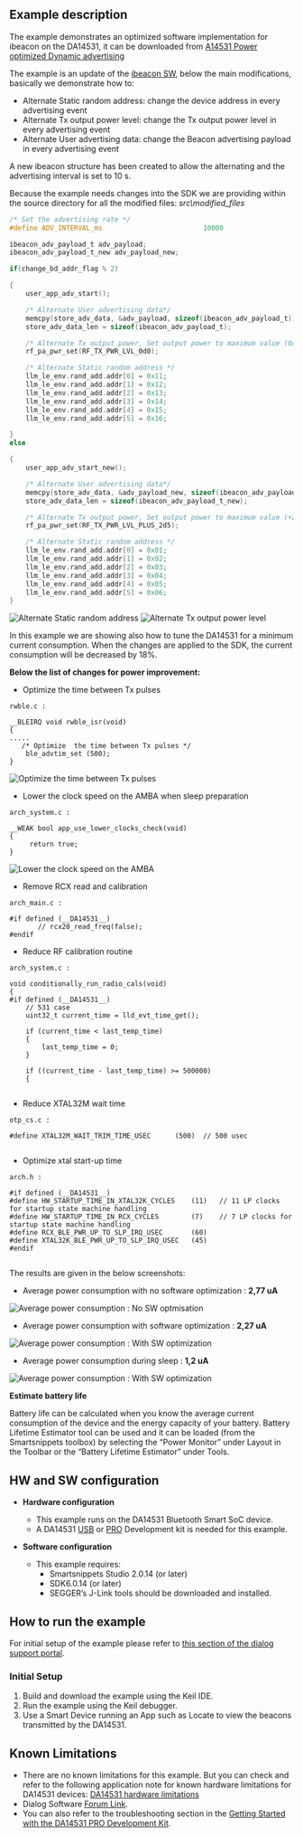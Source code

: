 ## Example description

The example demonstrates an optimized software implementation for ibeacon on the DA14531, it can be downloaded from [A14531 Power optimized Dynamic advertising](http://lpccs-docs.dialog-semiconductor.com/SW_Example/SDK6/DA14531_Power_optimized_Dynamic_advertising.zip)

The example is an update of the [ibeacon SW](https://www.dialog-semiconductor.com/sites/default/files/da14531_ibeacon.zip), below the main modifications, basically we demonstrate how to:

- Alternate Static random address: change the device address in every advertising event
- Alternate Tx output power level: change the Tx output power level in every advertising event
- Alternate User advertising data: change the Beacon advertising payload in every advertising event 

A new ibeacon structure has been created to allow the alternating and the advertising interval is set to 10 s.

Because the example needs changes into the SDK we are providing within the source directory for all the modified files: *src\modified_files*

```` C
/* Set the advertising rate */
#define ADV_INTERVAL_ms							10000
````

```` C
ibeacon_adv_payload_t adv_payload;
ibeacon_adv_payload_t_new adv_payload_new;
````


```` C
if(change_bd_addr_flag % 2)

{
	user_app_adv_start();

	/* Alternate User advertising data*/
	memcpy(store_adv_data, &adv_payload, sizeof(ibeacon_adv_payload_t));
	store_adv_data_len = sizeof(ibeacon_adv_payload_t);

	/* Alternate Tx output power, Set output power to maximum value (0dBm) */
	rf_pa_pwr_set(RF_TX_PWR_LVL_0d0);

	/* Alternate Static random address */
	llm_le_env.rand_add.addr[0] = 0x11;
	llm_le_env.rand_add.addr[1] = 0x12;
	llm_le_env.rand_add.addr[2] = 0x13;
	llm_le_env.rand_add.addr[3] = 0x14;
	llm_le_env.rand_add.addr[4] = 0x15;
	llm_le_env.rand_add.addr[5] = 0x16;

}
else 

{
	user_app_adv_start_new();

	/* Alternate User advertising data*/
	memcpy(store_adv_data, &adv_payload_new, sizeof(ibeacon_adv_payload_t_new));
	store_adv_data_len = sizeof(ibeacon_adv_payload_t_new);

	/* Alternate Tx output power, Set output power to maximum value (+2.5dBm) */
	rf_pa_pwr_set(RF_TX_PWR_LVL_PLUS_2d5);

	/* Alternate Static random address */
	llm_le_env.rand_add.addr[0] = 0x01;
	llm_le_env.rand_add.addr[1] = 0x02;
	llm_le_env.rand_add.addr[2] = 0x03;
	llm_le_env.rand_add.addr[3] = 0x04;
	llm_le_env.rand_add.addr[4] = 0x05;
	llm_le_env.rand_add.addr[5] = 0x06;
}	 

````

![Alternate Static random address](assets/alternate.jpg)
![Alternate Tx output power level](assets/power_alternate.jpg)

In this example we are showing also how to tune the DA14531 for a minimum current consumption.
When the changes are applied to the SDK, the current consumption will be decreased by 18%. 

**Below the list of changes for power improvement:**

- Optimize  the time between Tx pulses

````
rwble.c :

__BLEIRQ void rwble_isr(void)
{
.....
   /* Optimize  the time between Tx pulses */
	ble_advtim_set (500);
}

````

![Optimize  the time between Tx pulses](assets/interchannel.jpg)



- Lower the clock speed on the AMBA when sleep preparation 

````
arch_system.c :

__WEAK bool app_use_lower_clocks_check(void)
{
	 return true;
}
````
![Lower the clock speed on the AMBA](assets/power_clock.jpg)

- Remove RCX read and calibration

````
arch_main.c :

#if defined (__DA14531__)
       // rcx20_read_freq(false);
#endif

````

- Reduce RF calibration routine 

````
arch_system.c :

void conditionally_run_radio_cals(void)
{
#if defined (__DA14531__)
    // 531 case
    uint32_t current_time = lld_evt_time_get();

    if (current_time < last_temp_time)
    {
        last_temp_time = 0;
    }

    if ((current_time - last_temp_time) >= 500000)
    {
 

````
- Reduce XTAL32M wait time 

````
otp_cs.c :

#define XTAL32M_WAIT_TRIM_TIME_USEC      (500)  // 500 usec
 
````

- Optimize xtal start-up time

````
arch.h :

#if defined (__DA14531__)
#define HW_STARTUP_TIME_IN_XTAL32K_CYCLES    (11)   // 11 LP clocks for startup state machine handling
#define HW_STARTUP_TIME_IN_RCX_CYCLES        (7)    // 7 LP clocks for startup state machine handling
#define RCX_BLE_PWR_UP_TO_SLP_IRQ_USEC       (60)
#define XTAL32K_BLE_PWR_UP_TO_SLP_IRQ_USEC   (45)
#endif
 
````

The results are given in the below screenshots:

- Average power consumption  with no software optimization : **2,77 uA**

![Average power consumption  : No SW optmisation](assets/results_no_optim.jpg)


- Average power consumption  with software optimization : **2,27 uA**

![Average power consumption : With SW optimization](assets/results_optim.jpg)

- Average power consumption during sleep : **1,2 uA**

![Average power consumption : With SW optimization](assets/sleep_current.jpg)

**Estimate battery life**

Battery life can be calculated when you know the average current consumption of the device and the energy capacity of your battery.
Battery Lifetime Estimator tool can be used and it can be loaded (from the Smartsnippets toolbox) by selecting the “Power Monitor” under Layout in the Toolbar or the “Battery Lifetime Estimator” under Tools.

## HW and SW configuration


* **Hardware configuration**

	- This example runs on the DA14531 Bluetooth Smart SoC device.
	- A DA14531 [USB](https://www.dialog-semiconductor.com/products/da14531-development-kit-usb) or [PRO](https://www.dialog-semiconductor.com/products/da14531-development-kit-pro) Development kit is needed for this example.
	
* **Software configuration**

	- This example requires:
        * Smartsnippets Studio 2.0.14 (or later)
        * SDK6.0.14 (or later)
		* SEGGER’s J-Link tools should be downloaded and installed.

## How to run the example

For initial setup of the example please refer to [this section of the dialog support portal](http://lpccs-docs.dialog-semiconductor.com/Software_Example_Setup/index.html).



### Initial Setup

1.  Build and download the example using the Keil IDE. 
2.  Run the example using the Keil debugger.
3.  Use a Smart Device running an App such as Locate to view the beacons transmitted by the DA14531.

## Known Limitations

- There are no known limitations for this example. But you can check and refer to the following 
  application note for known hardware limitations for DA14531 devices:
  [DA14531 hardware limitations](https://www.dialog-semiconductor.com/sites/default/files/da14531_errata_1v0.pdf)
- Dialog Software [Forum Link](https://support.dialog-semiconductor.com/forums/dialog-smartbond-bluetooth-low-energy-%E2%80%93-software "Forum Link").
- You can also refer to the troubleshooting section in the [Getting Started with the DA14531 PRO Development Kit](http://lpccs-docs.dialog-semiconductor.com/UM-B-117-DA14531-Getting-Started-With-The-Pro-Development-Kit/index.html).


